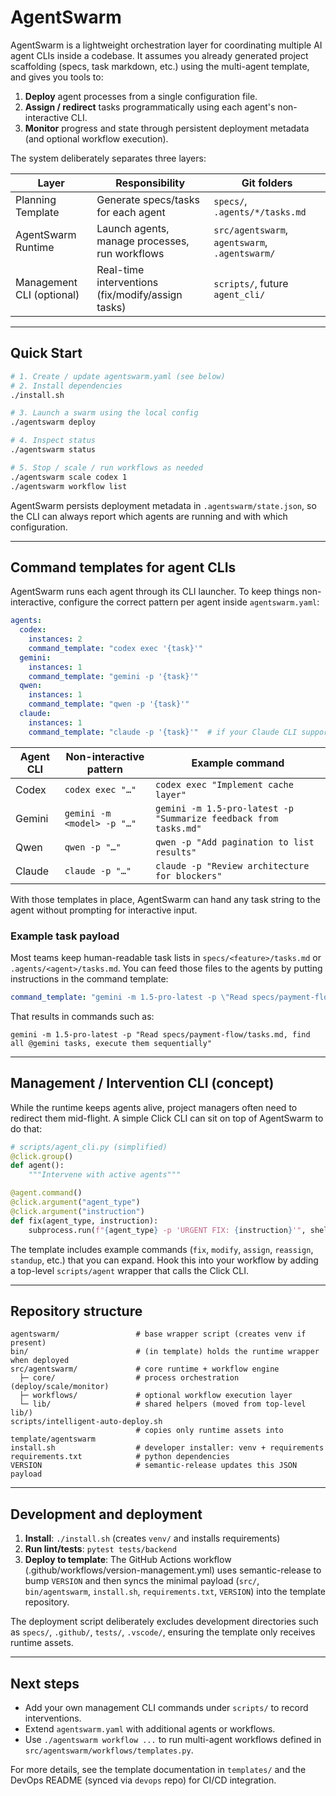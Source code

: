 # AgentSwarm

AgentSwarm is a lightweight orchestration layer for coordinating multiple AI agent CLIs inside a codebase. It assumes you already generated project scaffolding (specs, task markdown, etc.) using the multi-agent template, and gives you tools to:

1. **Deploy** agent processes from a single configuration file.
2. **Assign / redirect** tasks programmatically using each agent's non-interactive CLI.
3. **Monitor** progress and state through persistent deployment metadata (and optional workflow execution).

The system deliberately separates three layers:

| Layer | Responsibility | Git folders |
| --- | --- | --- |
| Planning Template | Generate specs/tasks for each agent | `specs/`, `.agents/*/tasks.md` |
| AgentSwarm Runtime | Launch agents, manage processes, run workflows | `src/agentswarm`, `agentswarm`, `.agentswarm/` |
| Management CLI (optional) | Real-time interventions (fix/modify/assign tasks) | `scripts/`, future `agent_cli/` |

---
## Quick Start

```bash
# 1. Create / update agentswarm.yaml (see below)
# 2. Install dependencies
./install.sh

# 3. Launch a swarm using the local config
./agentswarm deploy

# 4. Inspect status
./agentswarm status

# 5. Stop / scale / run workflows as needed
./agentswarm scale codex 1
./agentswarm workflow list
```

AgentSwarm persists deployment metadata in `.agentswarm/state.json`, so the CLI can always report which agents are running and with which configuration.

---
## Command templates for agent CLIs

AgentSwarm runs each agent through its CLI launcher. To keep things non-interactive, configure the correct pattern per agent inside `agentswarm.yaml`:

```yaml
agents:
  codex:
    instances: 2
    command_template: "codex exec '{task}'"
  gemini:
    instances: 1
    command_template: "gemini -p '{task}'"
  qwen:
    instances: 1
    command_template: "qwen -p '{task}'"
  claude:
    instances: 1
    command_template: "claude -p '{task}'"  # if your Claude CLI supports -p
```

| Agent CLI | Non-interactive pattern | Example command |
| --- | --- | --- |
| Codex | `codex exec "…"` | `codex exec "Implement cache layer"` |
| Gemini | `gemini -m <model> -p "…"` | `gemini -m 1.5-pro-latest -p "Summarize feedback from tasks.md"` |
| Qwen | `qwen -p "…"` | `qwen -p "Add pagination to list results"` |
| Claude | `claude -p "…"` | `claude -p "Review architecture for blockers"` |

With those templates in place, AgentSwarm can hand any task string to the agent without prompting for interactive input.

### Example task payload

Most teams keep human-readable task lists in `specs/<feature>/tasks.md` or `.agents/<agent>/tasks.md`. You can feed those files to the agents by putting instructions in the command template:

```yaml
command_template: "gemini -m 1.5-pro-latest -p \"Read specs/payment-flow/tasks.md, find all tasks tagged @gemini, execute them sequentially\""
```

That results in commands such as:

```
gemini -m 1.5-pro-latest -p "Read specs/payment-flow/tasks.md, find all @gemini tasks, execute them sequentially"
```

---
## Management / Intervention CLI (concept)

While the runtime keeps agents alive, project managers often need to redirect them mid-flight. A simple Click CLI can sit on top of AgentSwarm to do that:

```python
# scripts/agent_cli.py (simplified)
@click.group()
def agent():
    """Intervene with active agents"""

@agent.command()
@click.argument("agent_type")
@click.argument("instruction")
def fix(agent_type, instruction):
    subprocess.run(f"{agent_type} -p 'URGENT FIX: {instruction}'", shell=True)
```

The template includes example commands (`fix`, `modify`, `assign`, `reassign`, `standup`, etc.) that you can expand. Hook this into your workflow by adding a top-level `scripts/agent` wrapper that calls the Click CLI.

---
## Repository structure

```
agentswarm/                 # base wrapper script (creates venv if present)
bin/                        # (in template) holds the runtime wrapper when deployed
src/agentswarm/             # core runtime + workflow engine
  ├─ core/                  # process orchestration (deploy/scale/monitor)
  ├─ workflows/             # optional workflow execution layer
  └─ lib/                   # shared helpers (moved from top-level lib/)
scripts/intelligent-auto-deploy.sh
                            # copies only runtime assets into template/agentswarm
install.sh                  # developer installer: venv + requirements
requirements.txt            # python dependencies
VERSION                     # semantic-release updates this JSON payload
```

---
## Development and deployment

1. **Install**: `./install.sh` (creates `venv/` and installs requirements)
2. **Run lint/tests**: `pytest tests/backend`
3. **Deploy to template**: The GitHub Actions workflow (.github/workflows/version-management.yml) uses semantic-release to bump `VERSION` and then syncs the minimal payload (`src/`, `bin/agentswarm`, `install.sh`, `requirements.txt`, `VERSION`) into the template repository.

The deployment script deliberately excludes development directories such as `specs/`, `.github/`, `tests/`, `.vscode/`, ensuring the template only receives runtime assets.

---
## Next steps

- Add your own management CLI commands under `scripts/` to record interventions.
- Extend `agentswarm.yaml` with additional agents or workflows.
- Use `./agentswarm workflow ...` to run multi-agent workflows defined in `src/agentswarm/workflows/templates.py`.

For more details, see the template documentation in `templates/` and the DevOps README (synced via `devops` repo) for CI/CD integration.
